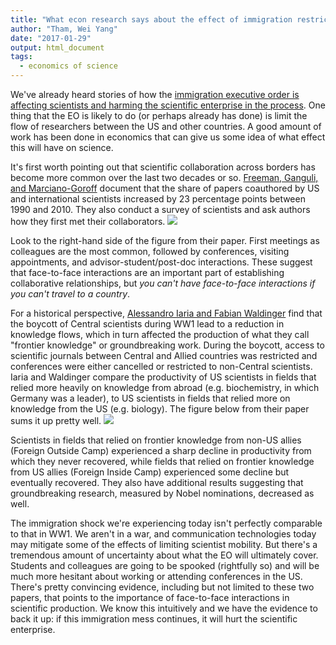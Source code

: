 ```yaml
---
title: "What econ research says about the effect of immigration restrictions on science"
author: "Tham, Wei Yang"
date: "2017-01-29"
output: html_document
tags:
  - economics of science
---
```




We've already heard stories of how the [immigration executive order is affecting scientists and harming the scientific enterprise in the process](https://www.theatlantic.com/science/archive/2017/01/trumps-immigration-ban-is-already-harming-americas-scientistsand-its-science/514859/). One thing that the EO is likely to do (or perhaps already has done) is limit the flow of researchers between the US and other countries. A good amount of work has been done in economics that can give us some idea of what effect this will have on science. 

It's first worth pointing out that scientific collaboration across borders has become more common over the last two decades or so. [Freeman, Ganguli, and Marciano-Goroff](http://www.nber.org/papers/w19819) document that the share of papers coauthored by US and international scientists increased by 23 percentage points between 1990 and 2010. They also conduct a survey of scientists and ask authors how they first met their collaborators. ![][fgm-howmet]

[fgm-howmet]: https://weiyangtham.github.io/images/fgm-fig4.png

Look to the right-hand side of the figure from their paper. First meetings as colleagues are the most common, followed by conferences, visiting appointments, and advisor-student/post-doc interactions. These suggest that face-to-face interactions are an important part of establishing collaborative relationships, but *you can't have face-to-face interactions if you can't travel to a country*. 

For a historical perspective, [Alessandro Iaria and Fabian Waldinger](http://media.wix.com/ugd/0d0a02_8154f22662b544e49e30c02cbf026266.pdf) find that the boycott of Central scientists during WW1 lead to a reduction in knowledge flows, which in turn affected the production of what they call "frontier knowledge" or groundbreaking work. During the boycott, access to scientific journals between Central and Allied countries was restricted and conferences were either cancelled or restricted to non-Central scientists. Iaria and Waldinger compare the productivity of US scientists in fields that relied more heavily on knowledge from abroad (e.g. biochemistry, in which Germany was a leader), to US scientists in fields that relied more on knowledge from the US (e.g. biology). The figure below from their paper sums it up pretty well. ![][iw-fig11]

[iw-fig11]: https://weiyangtham.github.io/images/iaria-waldinger-fig11.png

Scientists in fields that relied on frontier knowledge from non-US allies (Foreign Outside Camp) experienced a sharp decline in productivity from which they never recovered, while fields that relied on frontier knowledge from US allies (Foreign Inside Camp) experienced some decline but eventually recovered. They also have additional results suggesting that groundbreaking research, measured by Nobel nominations, decreased as well. 

The immigration shock we're experiencing today isn't perfectly comparable to that in WW1. We aren't in a war, and communication technologies today may mitigate some of the effects of limiting scientist mobility. But there's a tremendous amount of uncertainty about what the EO will ultimately cover. Students and colleagues are going to be spooked (rightfully so) and will be much more hesitant about working or attending conferences in the US. There's pretty convincing evidence, including but not limited to these two papers, that points to the importance of face-to-face interactions in scientific production. We know this intuitively and we have the evidence to back it up: if this immigration mess continues, it will hurt the scientific enterprise.








